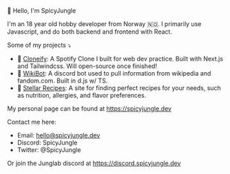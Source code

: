 👋 Hello, I'm SpicyJungle

I'm an 18 year old hobby developer from Norway 🇳🇴.
I primarily use Javascript, and do both backend and frontend with React.

Some of my projects ⤵️
- 🎵 [Cloneify](https://cloneify.spicyjungle.dev): A Spotify Clone I built for web dev practice. Built with Next.js and Tailwindcss. Will open-source once finished! 
- 📖 [WikiBot](https://wikibot.gg): A discord bot used to pull information from wikipedia and fandom.com. Built in d.js w/ TS.
- 🍝 [Stellar Recipes](https://stellar.recipes): A site for finding perfect recipes for your needs, such as nutrition, allergies, and flavor preferences.

My personal page can be found at https://spicyjungle.dev

Contact me here:
- Email: hello@spicyjungle.dev
- Discord: SpicyJungle
- Twitter: @SpicyJungle

Or join the Junglab discord at https://discord.spicyjungle.dev
